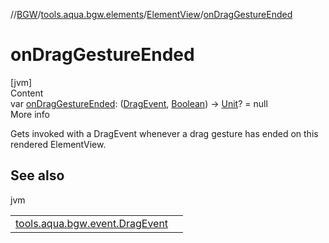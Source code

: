 //[BGW](../../../index.md)/[tools.aqua.bgw.elements](../index.md)/[ElementView](index.md)/[onDragGestureEnded](on-drag-gesture-ended.md)



# onDragGestureEnded  
[jvm]  
Content  
var [onDragGestureEnded](on-drag-gesture-ended.md): ([DragEvent](../../tools.aqua.bgw.event/-drag-event/index.md), [Boolean](https://kotlinlang.org/api/latest/jvm/stdlib/kotlin/-boolean/index.html)) -> [Unit](https://kotlinlang.org/api/latest/jvm/stdlib/kotlin/-unit/index.html)? = null  
More info  


Gets invoked with a DragEvent whenever a drag gesture has ended on this rendered ElementView.



## See also  
  
jvm  
  
| | |
|---|---|
| <a name="tools.aqua.bgw.elements/ElementView/onDragGestureEnded/#/PointingToDeclaration/"></a>[tools.aqua.bgw.event.DragEvent](../../tools.aqua.bgw.event/-drag-event/index.md)| <a name="tools.aqua.bgw.elements/ElementView/onDragGestureEnded/#/PointingToDeclaration/"></a>|
  
  



